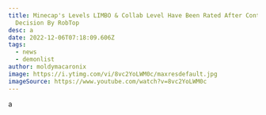 ```yaml
---
title: Minecap's Levels LIMBO & Collab Level Have Been Rated After Controversial
  Decision By RobTop
desc: a
date: 2022-12-06T07:18:09.606Z
tags:
  - news
  - demonlist
author: moldymacaronix
image: https://i.ytimg.com/vi/8vc2YoLWM0c/maxresdefault.jpg
imageSource: https://www.youtube.com/watch?v=8vc2YoLWM0c
---
```

a﻿